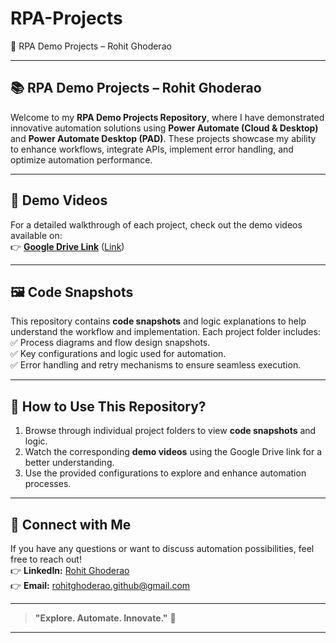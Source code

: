 # RPA-Projects
🤖 RPA Demo Projects – Rohit Ghoderao

---

## 📚 **RPA Demo Projects – Rohit Ghoderao**  

Welcome to my **RPA Demo Projects Repository**, where I have demonstrated innovative automation solutions using **Power Automate (Cloud & Desktop)** and **Power Automate Desktop (PAD)**. These projects showcase my ability to enhance workflows, integrate APIs, implement error handling, and optimize automation performance.

---

## 🎥 **Demo Videos**  
For a detailed walkthrough of each project, check out the demo videos available on:  
👉 [**Google Drive Link**](#) ([Link](https://drive.google.com/drive/folders/1vBC_kOO08-G5bEhzHCviu5DnUvQpb8A0?usp=drive_link))  

---

## 🖼️ **Code Snapshots**  
This repository contains **code snapshots** and logic explanations to help understand the workflow and implementation. Each project folder includes:  
✅ Process diagrams and flow design snapshots.  
✅ Key configurations and logic used for automation.  
✅ Error handling and retry mechanisms to ensure seamless execution.  

---

## 📂 **How to Use This Repository?**  
1. Browse through individual project folders to view **code snapshots** and logic.  
2. Watch the corresponding **demo videos** using the Google Drive link for a better understanding.  
3. Use the provided configurations to explore and enhance automation processes.  

---

## 🤝 **Connect with Me**  
If you have any questions or want to discuss automation possibilities, feel free to reach out!  
👉 **LinkedIn:** [Rohit Ghoderao](https://linkedin.com/in/rohit-ghoderao)  
👉 **Email:** rohitghoderao.github@gmail.com  

---

> **"Explore. Automate. Innovate."** 🚀  

---
